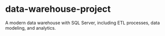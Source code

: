 # data-warehouse-project
A modern data warehouse with SQL Server, including ETL processes, data modeling, and analytics.
